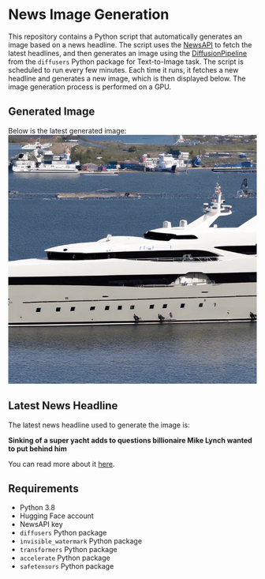 # News Image Generation
This repository contains a Python script that automatically generates an image based on a news headline. The script uses the [NewsAPI](https://newsapi.org/) to fetch the latest headlines, and then generates an image using the [DiffusionPipeline](https://github.com/huggingface/diffusers) from the `diffusers` Python package for Text-to-Image task.
The script is scheduled to run every few minutes. Each time it runs, it fetches a new headline and generates a new image, which is then displayed below. The image generation process is performed on a GPU.

## Generated Image
Below is the latest generated image:
![Generated Image](image.png)

## Latest News Headline
The latest news headline used to generate the image is:

**Sinking of a super yacht adds to questions billionaire Mike Lynch wanted to put behind him**

You can read more about it [here](https://news.google.com/rss/articles/CBMilgFBVV95cUxOamVLc2pxVENkRjVzOGRtV0dQcXlCa2NvMjBFa0RpTUVuR1ZOZGVxa01pYzdaNU1zbWZyNHpYeVZGRGhfelVKSXc0NUlzWXVqekh3NG1LX1BrcmM0V0U3Yl9iNFRJaG9RUVlXWWZOcVdKYURCSTFaa1JCYzlWc2hIbE43aE0tMmhGUmowS21pN3Jzcl9Ocnc?oc=5).

## Requirements
- Python 3.8
- Hugging Face account
- NewsAPI key
- `diffusers` Python package
- `invisible_watermark` Python package
- `transformers` Python package
- `accelerate` Python package
- `safetensors` Python package
